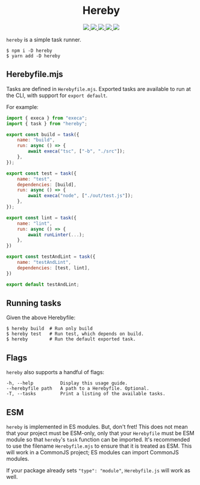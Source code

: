 <div align="center">

<h1>Hereby</h1>

<a href="https://npmjs.com/package/hereby">
    <img src="https://img.shields.io/npm/v/hereby.svg">
</a>
<a href="https://nodejs.org">
    <img src="https://img.shields.io/node/v/hereby.svg">
</a>
<a href="https://packagephobia.com/result?p=hereby">
    <img src="https://packagephobia.com/badge?p=hereby">
</a>
<a href="https://github.com/jakebailey/hereby/actions/workflows/ci.yml">
    <img src="https://github.com/jakebailey/hereby/actions/workflows/ci.yml/badge.svg">
</a>
<a href="https://codecov.io/gh/jakebailey/hereby">
    <img src="https://codecov.io/gh/jakebailey/hereby/branch/main/graph/badge.svg?token=YL2Z1uk5dh">
</a>

</div>

`hereby` is a simple task runner.

```
$ npm i -D hereby
$ yarn add -D hereby
```

## Herebyfile.mjs

Tasks are defined in `Herebyfile.mjs`. Exported tasks are available to run
at the CLI, with support for `export default`.

For example:

```js
import { execa } from "execa";
import { task } from "hereby";

export const build = task({
    name: "build",
    run: async () => {
        await execa("tsc", ["-b", "./src"]);
    },
});

export const test = task({
    name: "test",
    dependencies: [build],
    run: async () => {
        await execa("node", ["./out/test.js"]);
    },
});

export const lint = task({
    name: "lint",
    run: async () => {
        await runLinter(...);
    },
})

export const testAndLint = task({
    name: "testAndLint",
    dependencies: [test, lint],
})

export default testAndLint;
```

## Running tasks

Given the above Herebyfile:

```
$ hereby build  # Run only build
$ hereby test   # Run test, which depends on build.
$ hereby        # Run the default exported task.
```

## Flags

`hereby` also supports a handful of flags:

```
-h, --help          Display this usage guide.
--herebyfile path   A path to a Herebyfile. Optional.
-T, --tasks         Print a listing of the available tasks.
```

## ESM

`hereby` is implemented in ES modules. But, don't fret! This does not mean
that your project must be ESM-only, only that your `Herebyfile` must be ESM
module so that `hereby`'s `task` function can be imported. It's recommended
to use the filename `Herebyfile.mjs` to ensure that it is treated as ESM. This
will work in a CommonJS project; ES modules can import CommonJS modules.

If your package already sets `"type": "module"`, `Herebyfile.js` will work
as well.
